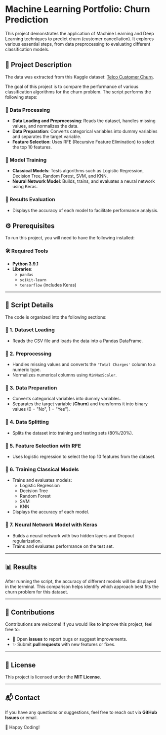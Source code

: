 # Machine Learning Portfolio: Churn Prediction  

This project demonstrates the application of Machine Learning and Deep Learning techniques to predict churn (customer cancellation). It explores various essential steps, from data preprocessing to evaluating different classification models.  

## 📌 Project Description  
The data was extracted from this Kaggle dataset: [Telco Customer Churn](https://www.kaggle.com/datasets/blastchar/telco-customer-churn).  

The goal of this project is to compare the performance of various classification algorithms for the churn problem. The script performs the following steps:  

### 🔹 Data Processing  
- **Data Loading and Preprocessing**: Reads the dataset, handles missing values, and normalizes the data.  
- **Data Preparation**: Converts categorical variables into dummy variables and separates the target variable.  
- **Feature Selection**: Uses RFE (Recursive Feature Elimination) to select the top 10 features.  

### 🔹 Model Training  
- **Classical Models**: Tests algorithms such as Logistic Regression, Decision Tree, Random Forest, SVM, and KNN.  
- **Neural Network Model**: Builds, trains, and evaluates a neural network using Keras.  

### 🔹 Results Evaluation  
- Displays the accuracy of each model to facilitate performance analysis.  

## ⚙️ Prerequisites  

To run this project, you will need to have the following installed:  

### 🛠️ Required Tools  
- **Python 3.9.1**  
- **Libraries**:  
  - `pandas`  
  - `scikit-learn`  
  - `tensorflow` (includes Keras)  

---

## 📝 Script Details  

The code is organized into the following sections:  

### 🔹 1. Dataset Loading  
- Reads the CSV file and loads the data into a Pandas DataFrame.  

### 🔹 2. Preprocessing  
- Handles missing values and converts the `'Total Charges'` column to a numeric type.  
- Normalizes numerical columns using `MinMaxScaler`.  

### 🔹 3. Data Preparation  
- Converts categorical variables into dummy variables.  
- Separates the target variable (**Churn**) and transforms it into binary values (0 = "No", 1 = "Yes").  

### 🔹 4. Data Splitting  
- Splits the dataset into training and testing sets (80%/20%).  

### 🔹 5. Feature Selection with RFE  
- Uses logistic regression to select the top 10 features from the dataset.  

### 🔹 6. Training Classical Models  
- Trains and evaluates models:  
  - Logistic Regression  
  - Decision Tree  
  - Random Forest  
  - SVM  
  - KNN  
- Displays the accuracy of each model.  

### 🔹 7. Neural Network Model with Keras  
- Builds a neural network with two hidden layers and Dropout regularization.  
- Trains and evaluates performance on the test set.  

---

## 📊 Results  

After running the script, the accuracy of different models will be displayed in the terminal. This comparison helps identify which approach best fits the churn problem for this dataset.  

---

## 🤝 Contributions  

Contributions are welcome! If you would like to improve this project, feel free to:  

- 🐞 Open **issues** to report bugs or suggest improvements.  
- ✨ Submit **pull requests** with new features or fixes.  

---

## 📜 License  

This project is licensed under the **MIT License**.  

---

## 📬 Contact  

If you have any questions or suggestions, feel free to reach out via **GitHub Issues** or email.  

🚀 Happy Coding!  
